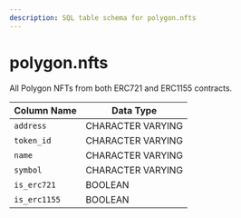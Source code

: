 ```yaml
---
description: SQL table schema for polygon.nfts
---
```


# polygon.nfts

All Polygon NFTs from both ERC721 and ERC1155 contracts.

| Column Name  | Data Type         |
| ------------ | ----------------- |
| `address`    | CHARACTER VARYING |
| `token_id`   | CHARACTER VARYING |
| `name`       | CHARACTER VARYING |
| `symbol`     | CHARACTER VARYING |
| `is_erc721`  | BOOLEAN           |
| `is_erc1155` | BOOLEAN           |
